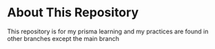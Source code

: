 # About This Repository

This repository is for my prisma learning and my practices are found in other branches except the main branch
